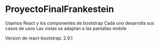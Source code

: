 # ProyectoFinalFrankestein

Usamos React y los componentes de bootstrap
Cada uno desarrolla sus casos de usos
Las vistas se adaptan a las pantallas mobile

Version de react-bootstrap: 2.9.1
